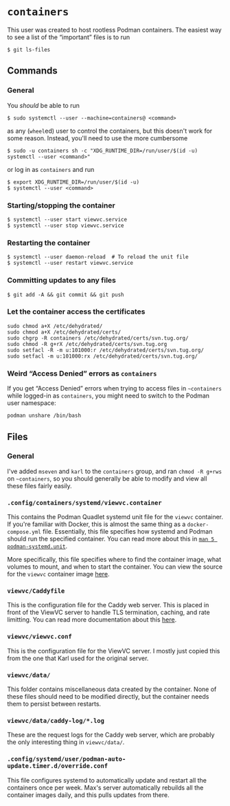 `containers`
============

This user was created to host rootless Podman containers. The easiest
way to see a list of the “important” files is to run

```console
$ git ls-files
```

Commands
--------

### General

You _should_ be able to run

```console
$ sudo systemctl --user --machine=containers@ <command>
```

as any (`wheel`ed) user to control the containers, but this doesn't work
for some reason. Instead, you'll need to use the more cumbersome

```console
$ sudo -u containers sh -c "XDG_RUNTIME_DIR=/run/user/$(id -u) systemctl --user <command>"
```

or log in as `containers` and run

```console
$ export XDG_RUNTIME_DIR=/run/user/$(id -u)
$ systemctl --user <command>
```

### Starting/stopping the container

```console
$ systemctl --user start viewvc.service
$ systemctl --user stop viewvc.service
```

### Restarting the container

```console
$ systemctl --user daemon-reload  # To reload the unit file
$ systemctl --user restart viewvc.service
```

### Committing updates to any files

```console
$ git add -A && git commit && git push
```

### Let the container access the certificates

```console
sudo chmod a+X /etc/dehydrated/
sudo chmod a+X /etc/dehydrated/certs/
sudo chgrp -R containers /etc/dehydrated/certs/svn.tug.org/
sudo chmod -R g+rX /etc/dehydrated/certs/svn.tug.org
sudo setfacl -R -m u:101000:r /etc/dehydrated/certs/svn.tug.org/
sudo setfacl -m u:101000:rx /etc/dehydrated/certs/svn.tug.org/
```

### Weird “Access Denied” errors as `containers`

If you get “Access Denied” errors when trying to access files in
`~containers` while logged-in as `containers`, you might need to switch
to the Podman user namespace:

```console
podman unshare /bin/bash
```

Files
-----

### General

I've added `mseven` and `karl` to the `containers` group, and ran `chmod
-R g+rws` on `~containers`, so you should generally be able to modify
and view all these files fairly easily.

### `.config/containers/systemd/viewvc.container`

This contains the Podman Quadlet systemd unit file for the `viewvc`
container. If you're familiar with Docker, this is almost the same thing
as a `docker-compose.yml` file. Essentially, this file specifies how
systemd and Podman should run the specified container. You can read more
about this in [`man 5
podman-systemd.unit`](https://docs.podman.io/en/latest/markdown/podman-systemd.unit.5.html).

More specifically, this file specifies where to find the container
image, what volumes to mount, and when to start the container. You can
view the source for the `viewvc` container image
[here](https://github.com/gucci-on-fleek/maxchernoff.ca/tree/master/builder/containers/viewvc).

### `viewvc/Caddyfile`

This is the configuration file for the Caddy web server. This is placed
in front of the ViewVC server to handle TLS termination, caching, and
rate limitting. You can read more documentation about this
[here](https://caddyserver.com/docs/).

### `viewvc/viewvc.conf`

This is the configuration file for the ViewVC server. I mostly just
copied this from the one that Karl used for the original server.

### `viewvc/data/`

This folder contains miscellaneous data created by the container. None
of these files should need to be modified directly, but the container
needs them to persist between restarts.

### `viewvc/data/caddy-log/*.log`

These are the request logs for the Caddy web server, which are probably
the only interesting thing in `viewvc/data/`.

### `.config/systemd/user/podman-auto-update.timer.d/override.conf`

This file configures systemd to automatically update and restart all the
containers once per week. Max's server automatically rebuilds all the
container images daily, and this pulls updates from there.
